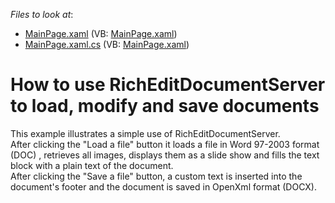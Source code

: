 <!-- default file list -->
*Files to look at*:

* [MainPage.xaml](./CS/RichEditDocumentServer_SimpleExample/MainPage.xaml) (VB: [MainPage.xaml](./VB/RichEditDocumentServer_SimpleExample/MainPage.xaml))
* [MainPage.xaml.cs](./CS/RichEditDocumentServer_SimpleExample/MainPage.xaml.cs) (VB: [MainPage.xaml](./VB/RichEditDocumentServer_SimpleExample/MainPage.xaml))
<!-- default file list end -->
# How to use RichEditDocumentServer to load, modify and save documents


<p>This example illustrates a simple use of RichEditDocumentServer.<br> After clicking the "Load a file" button it loads a file in Word 97-2003 format (DOC) , retrieves all images, displays them as a slide show and fills the text block with a plain text of the document. <br> After clicking the "Save a file" button, a custom text is inserted into the document's footer and the document is saved in OpenXml format (DOCX).</p>

<br/>


